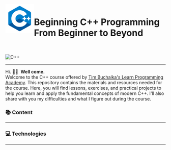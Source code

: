 <img align="left" width="90" height="90" src="Images/C++.png">
<p vertical-align="middle"><h1>Beginning C++ Programming From Beginner to Beyond</h1></p>
&nbsp;&nbsp;&nbsp;&nbsp;&nbsp;&nbsp;&nbsp;&nbsp;&nbsp;&nbsp;&nbsp;&nbsp;&nbsp;&nbsp;&nbsp;&nbsp;&nbsp;&nbsp;&nbsp;&nbsp;&nbsp;&nbsp;&nbsp;&nbsp;&nbsp;&nbsp;
&nbsp;&nbsp;

![C++](https://img.shields.io/badge/C%2B%2B-00599C?style=for-the-badge&logo=c%2B%2B&logoColor=white)&nbsp;&nbsp;

<hr>

Hi.&nbsp;👋🏻 &nbsp;**Well come.**&nbsp;
<br>
Welcome to the C++ course offered by [Tim Buchalka's Learn Programming Academy](https://www.udemy.com/user/learn-programming-academy/). This repository contains the materials and resources needed for the course. Here, you will find lessons, exercises, and practical projects to help you learn and apply the fundamental concepts of modern C++. I'll also share with you my difficulties and what I figure out during the course.
<br>

### 📚 Content
<hr>





 

### 💻  Technologies
<hr>

